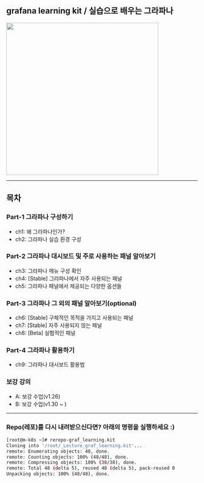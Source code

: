 ## grafana learning kit / 실습으로 배우는 그라파나
<a href="https://inf.run/2qXU">
<img src="https://cdn.inflearn.com/public/courses/329716/cover/2d0d5aa7-bca8-4ba0-ab80-cf4f33b47fef/329716-eng.png" width="400">
</a>

***
## 목차
### Part-1 그라파나 구성하기
- ch1: 왜 그라파나인가?
- ch2: 그라파나 실습 환경 구성 
### Part-2 그라파나 대시보드 및 주로 사용하는 패널 알아보기
- ch3: 그라파나 메뉴 구성 확인 
- ch4: [Stable] 그라파나에서 자주 사용되는 패널 
- ch5: 그라파나 패널에서 제공되는 다양한 옵션들
### Part-3 그라파나 그 외의 패널 알아보기(optional)
- ch6: [Stable] 구체적인 목적을 가지고 사용되는 패널
- ch7: [Stable] 자주 사용되지 않는 패널
- ch8: [Beta] 실험적인 패널
### Part-4 그라파나 활용하기 
- ch9: 그라파나 대시보드 활용법

### 보강 강의 
- A: 보강 수업(v1.26)
- B: 보강 수업(v1.30 ~ )

***
### Repo(레포)를 다시 내려받으신다면? 아래의 명령을 실행하세요 :) 
```bash 
[root@m-k8s ~]# rerepo-graf_learning.kit
Cloning into '/root/_Lecture_graf_learning.kit'...
remote: Enumerating objects: 48, done.
remote: Counting objects: 100% (48/48), done.
remote: Compressing objects: 100% (38/38), done.
remote: Total 48 (delta 5), reused 48 (delta 5), pack-reused 0
Unpacking objects: 100% (48/48), done.
```

